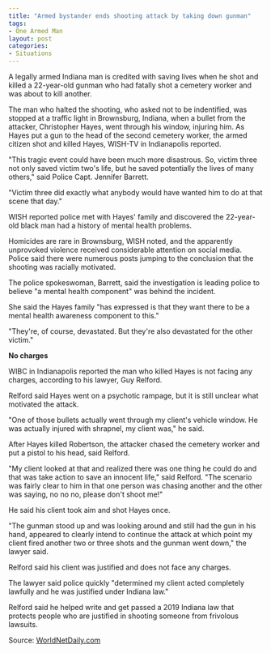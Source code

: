 ```yaml
---
title: "Armed bystander ends shooting attack by taking down gunman"
tags:
- One Armed Man
layout: post
categories:
- Situations
---
```


A legally armed Indiana man is credited with saving lives when he shot and killed a 22-year-old gunman who had fatally shot a cemetery worker and was about to kill another.

The man who halted the shooting, who asked not to be indentified, was stopped at a traffic light in Brownsburg, Indiana, when a bullet from the attacker, Christopher Hayes, went through his window, injuring him. As Hayes put a gun to the head of the second cemetery worker, the armed citizen shot and killed Hayes, WISH-TV in Indianapolis reported.

"This tragic event could have been much more disastrous. So, victim three not only saved victim two's life, but he saved potentially the lives of many others," said Police Capt. Jennifer Barrett.

"Victim three did exactly what anybody would have wanted him to do at that scene that day."

WISH reported police met with Hayes' family and discovered the 22-year-old black man had a history of mental health problems.

Homicides are rare in Brownsburg, WISH noted, and the apparently unprovoked violence received considerable attention on social media. Police said there were numerous posts jumping to the conclusion that the shooting was racially motivated.

The police spokeswoman, Barrett, said the investigation is leading police to believe "a mental health component" was behind the incident.

She said the Hayes family "has expressed is that they want there to be a mental health awareness component to this."

"They're, of course, devastated. But they're also devastated for the other victim."

**No charges**

WIBC in Indianapolis reported the man who killed Hayes is not facing any charges, according to his lawyer, Guy Relford.

Relford said Hayes went on a psychotic rampage, but it is still unclear what motivated the attack.

"One of those bullets actually went through my client's vehicle window. He was actually injured with shrapnel, my client was," he said.

After Hayes killed Robertson, the attacker chased the cemetery worker and put a pistol to his head, said Relford.

"My client looked at that and realized there was one thing he could do and that was take action to save an innocent life," said Relford. "The scenario was fairly clear to him in that one person was chasing another and the other was saying, no no no, please don't shoot me!"

He said his client took aim and shot Hayes once.

"The gunman stood up and was looking around and still had the gun in his hand, appeared to clearly intend to continue the attack at which point my client fired another two or three shots and the gunman went down," the lawyer said.

Relford said his client was justified and does not face any charges.

The lawyer said police quickly "determined my client acted completely lawfully and he was justified under Indiana law."

Relford said he helped write and get passed a 2019 Indiana law that protects people who are justified in shooting someone from frivolous lawsuits.

Source: [WorldNetDaily.com](https://www.wnd.com/2020/07/bystander-ends-mass-shooting-attack-taking-gunman/)